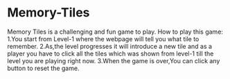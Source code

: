 # Memory-Tiles
Memory Tiles is a challenging and fun game to play.  How to play this game:  1.You start from Level-1 where the webpage will tell you what tile to remember.  2.As,the level progresses it will introduce a new tile and as a player you have to click all the tiles which was shown from level-1 till the level you are playing right now.  3.When the game is over,You can click any button to reset the game.
